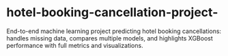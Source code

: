 # hotel-booking-cancellation-project-
End-to-end machine learning project predicting hotel booking cancellations: handles missing data, compares multiple models, and highlights XGBoost performance with full metrics and visualizations.
